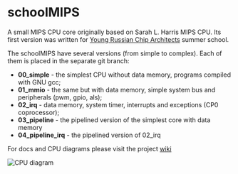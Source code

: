 # schoolMIPS

A small MIPS CPU core originally based on Sarah L. Harris MIPS CPU. Its first version was written for [Young Russian Chip Architects](http://www.silicon-russia.com/2017/06/09/arduino-and-fpga/) summer school.

The schoolMIPS have several versions (from simple to complex). Each of them is placed in the separate git branch:
- **00_simple** - the simplest CPU without data memory, programs compiled with GNU gcc;
- **01_mmio** - the same but with data memory, simple system bus and peripherals (pwm, gpio, als);
- **02_irq** - data memory, system timer, interrupts and exceptions (CP0 coprocessor);
- **03_pipeline** - the pipelined version of the simplest core with data memory 
- **04_pipeline_irq** - the pipelined version of 02_irq

For docs and CPU diagrams please visit the project [wiki](https://github.com/MIPSfpga/schoolMIPS/wiki)

![CPU diagram](../../wiki/img/schoolMIPS_diagram.gif) 
